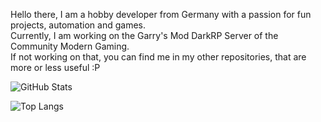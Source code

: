 Hello there, I am a hobby developer from Germany with a passion for fun projects, automation and games.\
Currently, I am working on the Garry's Mod DarkRP Server of the Community Modern Gaming.\
If not working on that, you can find me in my other repositories, that are more or less useful :P

![GitHub Stats](https://github-readme-stats-selfhost.vercel.app/api?username=luiggi33&count_private=true&theme=dark&show_icons=true&custom_title=My%20GitHub%20Stats)

![Top Langs](https://github-readme-stats-selfhost.vercel.app/api/top-langs/?username=luiggi33&layout=compact&theme=dark)
